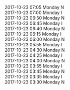 2017-10-23 07:05 Monday  N  
2017-10-23 07:00 Monday  I  
2017-10-23 06:50 Monday  N  
2017-10-23 06:45 Monday  I  
2017-10-23 06:40 Monday  N  
2017-10-23 06:15 Monday  I  
2017-10-23 06:00 Monday  N  
2017-10-23 05:55 Monday  I  
2017-10-23 04:30 Monday  N  
2017-10-23 04:25 Monday  I  
2017-10-23 04:00 Monday  N  
2017-10-23 03:55 Monday  I  
2017-10-23 03:45 Monday  N  
2017-10-23 03:35 Monday  I  
2017-10-23 03:30 Monday  N  
